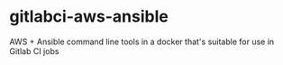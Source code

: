 # gitlabci-aws-ansible
AWS + Ansible command line tools in a docker that's suitable for use in Gitlab CI jobs 
